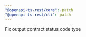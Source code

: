 ```yaml
---
"@openapi-ts-rest/core": patch
"@openapi-ts-rest/cli": patch
---
```


Fix output contract status code type
